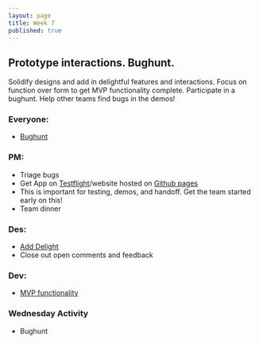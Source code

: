 ```yaml
---
layout: page
title: Week 7
published: true
---
```



## Prototype interactions. Bughunt.

Solidify designs and add in delightful features and interactions. Focus on function over form to get MVP functionality complete. Participate in a bughunt. Help other teams find bugs in the demos!


### Everyone:
*   [Bughunt](bughunt.md)


### PM:
*   Triage bugs
*   Get App on [Testflight](https://medium.com/@dmathewwws/steps-to-put-your-app-on-testflight-and-then-the-ios-app-store-10a7996411b1)/website hosted on [Github pages](https://pages.github.com/)
  * This is important for testing, demos, and handoff. Get the team started early on this!
*   Team dinner


### Des:
*   [Add Delight](add-delight.md)
*   Close out open comments and feedback


### Dev:
*   [MVP functionality](mvp-functionality.md)


### Wednesday Activity
* Bughunt

